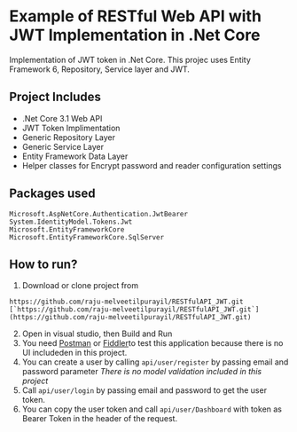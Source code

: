 # Example of RESTful Web API with JWT Implementation in .Net Core
Implementation of JWT token in .Net Core. This projec uses Entity Framework 6, Repository, Service layer and JWT.

## Project Includes

- .Net Core 3.1 Web API
- JWT Token Implimentation 
- Generic Repository Layer
- Generic Service Layer 
- Entity Framework Data Layer
- Helper classes for Encrypt password and reader configuration settings

## Packages used
```
Microsoft.AspNetCore.Authentication.JwtBearer
System.IdentityModel.Tokens.Jwt
Microsoft.EntityFrameworkCore
Microsoft.EntityFrameworkCore.SqlServer

```

## How to run?
1. Download or clone project from
 ```
 https://github.com/raju-melveetilpurayil/RESTfulAPI_JWT.git
 [`https://github.com/raju-melveetilpurayil/RESTfulAPI_JWT.git`](https://github.com/raju-melveetilpurayil/RESTfulAPI_JWT.git)
 ```
2. Open in visual studio, then Build and Run
3. You need [Postman](https://www.postman.com/) or [Fiddler](https://www.telerik.com/fiddler)to test this application because there is no UI includeden in this project. 
4. You can create a user by calling `api/user/register` by passing email and password parameter *There is no model validation included in this project*
5. Call `api/user/login` by passing email and password to get the user token.
6. You can copy the user token and call `api/user/Dashboard` with token as Bearer Token in the header of the request.





